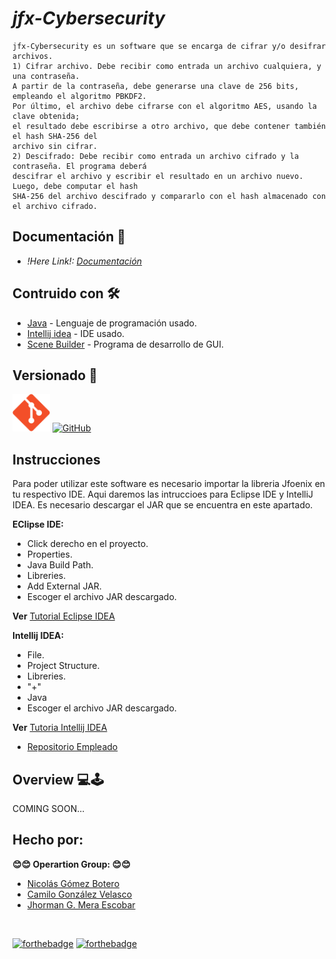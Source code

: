 
# <b> _*jfx-Cybersecurity*_ </b>

    jfx-Cybersecurity es un software que se encarga de cifrar y/o desifrar archivos.
    1) Cifrar archivo. Debe recibir como entrada un archivo cualquiera, y una contraseña. 
    A partir de la contraseña, debe generarse una clave de 256 bits, empleando el algoritmo PBKDF2. 
    Por último, el archivo debe cifrarse con el algoritmo AES, usando la clave obtenida; 
    el resultado debe escribirse a otro archivo, que debe contener también el hash SHA-256 del 
    archivo sin cifrar. 
    2) Descifrado: Debe recibir como entrada un archivo cifrado y la contraseña. El programa deberá 
    descifrar el archivo y escribir el resultado en un archivo nuevo. Luego, debe computar el hash 
    SHA-256 del archivo descifrado y compararlo con el hash almacenado con el archivo cifrado.

## <b> Documentación </b> 📄

- *!Here Link!: [Documentación](https://github.com/camilogonzalez7424/jfx-cybersecurity/blob/master/docs/informe.md)*

## <b> Contruido con </b> 🛠

+ [Java](https://www.java.com/es/) - Lenguaje de programación usado.
+ [Intellij idea](https://www.jetbrains.com/idea/) - IDE usado.
+ [Scene Builder](https://gluonhq.com/products/scene-builder/) - Programa de desarrollo de GUI.

## **Versionado** 📌

<div style="text-align: left">
    <a href="https://git-scm.com/" target="_blank"> <img src="https://raw.githubusercontent.com/devicons/devicon/2ae2a900d2f041da66e950e4d48052658d850630/icons/git/git-original.svg" height="60" width = "60" alt="Git"></a> 
    <a href="https://github.com/" target="_blank"> <img src="https://img.icons8.com/fluency-systems-filled/344/ffffff/github.png" height="60" width = "60" alt="GitHub"></a>
</div>


## Instrucciones

Para poder utilizar este software es necesario importar la libreria Jfoenix en tu respectivo IDE. Aqui daremos las intruccioes para Eclipse IDE y IntelliJ IDEA. Es necesario descargar el JAR que se encuentra en este apartado.

**EClipse IDE:**

- Click derecho en el proyecto.
- Properties.
- Java Build Path.
- Libreries.
- Add External JAR.
- Escoger el archivo JAR descargado.

**Ver** [Tutorial Eclipse IDEA](https://www.youtube.com/watch?v=TRyvnUK2jUg)

**Intellij IDEA:**

- File.
- Project Structure.
- Libreries.
- "+"
- Java
- Escoger el archivo JAR descargado.

**Ver** [Tutoria Intellij IDEA](https://www.youtube.com/watch?v=yAivHMoLR7o)



+ [Repositorio Empleado](https://github.com/sshahine/JFoenix)


## <b> Overview </b> 💻🕹


COMING SOON...




## <b> Hecho por: </b>
<b> 😊😊 Operartion Group: 😊😊 </b>

+ [Nicolás Gómez Botero](https://github.com/nicolasg1911 "Nicolás G.")
+ [Camilo González Velasco](https://github.com/camilogonzalez7424 "Camilo G.")
+ [Jhorman G. Mera Escobar](https://github.com/JhormanMera "Jhorman M.")

<br>


[![forthebadge](https://forthebadge.com/images/badges/made-with-java.svg)](https://forthebadge.com)
[![forthebadge](https://forthebadge.com/images/badges/built-with-love.svg)](https://forthebadge.com)



